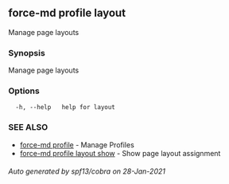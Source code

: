 ## force-md profile layout

Manage page layouts

### Synopsis

Manage page layouts

### Options

```
  -h, --help   help for layout
```

### SEE ALSO

* [force-md profile](force-md_profile.md)	 - Manage Profiles
* [force-md profile layout show](force-md_profile_layout_show.md)	 - Show page layout assignment

###### Auto generated by spf13/cobra on 28-Jan-2021
